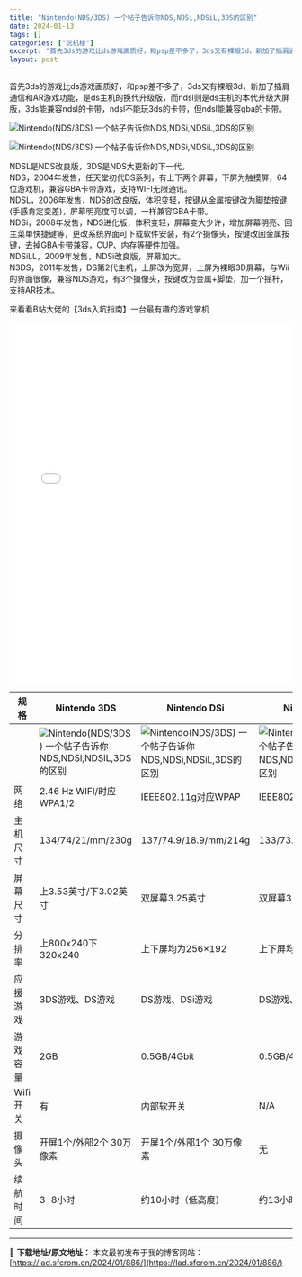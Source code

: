 ```yaml
---
title: "Nintendo(NDS/3DS) 一个帖子告诉你NDS,NDSi,NDSiL,3DS的区别"
date: 2024-01-13
tags: []
categories: ["玩机楼"]
excerpt: "首先3ds的游戏比ds游戏画质好，和psp差不多了，3ds又有裸眼3d，新加了插肩通信和AR游戏功能，是ds主机的换代升级版，而ndsl则是ds主机的本代升级大屏版，3ds能兼容ndsl的卡带，ndsl不能玩3ds的卡带，但ndsl能兼容gba的卡带。NDSL是NDS改良版，3DS是NDS大更新的下&hellip;"
layout: post
---
```


 <p>首先3ds的游戏比ds游戏画质好，和psp差不多了，3ds又有裸眼3d，新加了插肩通信和AR游戏功能，是ds主机的换代升级版，而ndsl则是ds主机的本代升级大屏版，3ds能兼容ndsl的卡带，ndsl不能玩3ds的卡带，但ndsl能兼容gba的卡带。</p><p><img src="https://lad.sfcrom.cn/wp-content/uploads/2024/01/20240112_65a166a843f5e.jpg" title="一个帖子告诉你NDS,NDSi,NDSiL,3DS的区别" alt="Nintendo(NDS/3DS) 一个帖子告诉你NDS,NDSi,NDSiL,3DS的区别"></p><p><img src="https://lad.sfcrom.cn/wp-content/uploads/2024/01/20240112_65a166a9e4691.png" title="一个帖子告诉你NDS,NDSi,NDSiL,3DS的区别" alt="Nintendo(NDS/3DS) 一个帖子告诉你NDS,NDSi,NDSiL,3DS的区别"></p><p>NDSL是NDS改良版，3DS是NDS大更新的下一代。<br>NDS，2004年发售，任天堂初代DS系列，有上下两个屏幕，下屏为触摸屏，64位游戏机，兼容GBA卡带游戏，支持WIFI无限通讯。<br>NDSL，2006年发售，NDS的改良版，体积变轻，按键从金属按键改为脚垫按键(手感肯定变差)，屏幕明亮度可以调，一样兼容GBA卡带。<br>NDSi，2008年发售，NDS进化版，体积变轻，屏幕变大少许，增加屏幕明亮、回主菜单快捷键等，更改系统界面可下载软件安装，有2个摄像头，按键改回金属按键，去掉GBA卡带兼容，CUP、内存等硬件加强。<br>NDSiLL，2009年发售，NDSi改良版，屏幕加大。<br>N3DS，2011年发售，DS第2代主机，上屏改为宽屏，上屏为裸眼3D屏幕，与Wii的界面很像，兼容NDS游戏，有3个摄像头，按键改为金属+脚垫，加一个摇杆，支持AR技术。</p><p>来看看B站大佬的【3ds入坑指南】一台最有趣的游戏掌机</p><iframe src="//player.bilibili.com/player.html?aid=628933334&cid=290041917&page=1" scrolling="no" border="0" frameborder="no" framespacing="0" allowfullscreen="true" style="width: 1000px; height: 640px; max-width: 100%"> </iframe><table><thead><tr><th>规格</th><th>Nintendo 3DS</th><th>Nintendo DSi</th><th>Nintendo DSL</th><th>Nintendo DS</th></tr></thead><tbody><tr><td> </td><td><img src="https://lad.sfcrom.cn/wp-content/uploads/2024/01/20240112_65a166aa9b654.jpg" title="Nintendo 3DS" alt="Nintendo(NDS/3DS) 一个帖子告诉你NDS,NDSi,NDSiL,3DS的区别"></td><td><img src="https://lad.sfcrom.cn/wp-content/uploads/2024/01/20240112_65a166ab57445.jpg" title="Nintendo DSi" alt="Nintendo(NDS/3DS) 一个帖子告诉你NDS,NDSi,NDSiL,3DS的区别"></td><td><img src="https://lad.sfcrom.cn/wp-content/uploads/2024/01/20240112_65a166aca0156.jpg" title="Nintendo DSL" alt="Nintendo(NDS/3DS) 一个帖子告诉你NDS,NDSi,NDSiL,3DS的区别"></td><td><img src="https://lad.sfcrom.cn/wp-content/uploads/2024/01/20240112_65a166ad82e0a.jpg" title="Nintendo DS" alt="Nintendo(NDS/3DS) 一个帖子告诉你NDS,NDSi,NDSiL,3DS的区别"></td></tr><tr><td>网络</td><td>2.46 Hz WIFI/时应WPA1/2</td><td>IEEE802.11g对应WPAP</td><td>IEEE802.11b仅时应WEP</td><td>IEEE802.11b仅对应WEP</td></tr><tr><td>主机尺寸</td><td>134/74/21/mm/230g</td><td>137/74.9/18.9/mm/214g</td><td>133/73.9/21.5/mm/218g</td><td>148.7/84.7/28.9/mm/275g</td></tr><tr><td>屏幕尺寸</td><td>上3.53英寸/下3.02英寸</td><td>双屏幕3.25英寸</td><td>双屏幕3.00英寸</td><td>双屏幕3.00英寸</td></tr><tr><td>分排率</td><td>上800x240下320x240</td><td>上下屏均为256×192</td><td>上下屏均为256×192</td><td>上下屏均为256×192</td></tr><tr><td>应援游戏</td><td>3DS游戏、DS游戏</td><td>DS游戏、DSi游戏</td><td>DS游戏、GBA游戏</td><td>DS游戏、GBA游戏</td></tr><tr><td>游戏容量</td><td>2GB</td><td>0.5GB/4Gbit</td><td>0.5GB/4Gbit</td><td>0.5GB/4Gbit</td></tr><tr><td>Wifi开关</td><td>有</td><td>内部软开关</td><td>N/A</td><td>N/A</td></tr><tr><td>摄像头</td><td>开屏1个/外部2个 30万像素</td><td>开屏1个/外部1个 30万像素</td><td>无</td><td>无</td></tr><tr><td>续航时间</td><td>3-8小时</td><td>约10小时（低高度）</td><td>约13小时（低高度）</td><td>约8小时（低高度）</td></tr></tbody></table> </div> 

---
📖 **下载地址/原文地址：** 本文最初发布于我的博客网站：[https://lad.sfcrom.cn/2024/01/886/](https://lad.sfcrom.cn/2024/01/886/)
